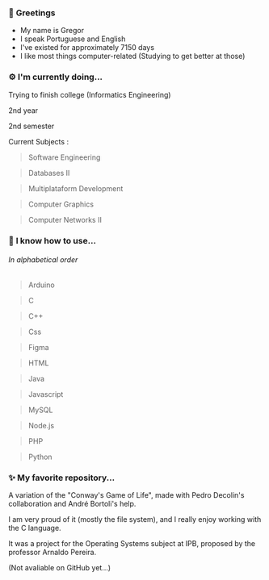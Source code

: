 ### 👋 **Greetings**
- My name is Gregor
- I speak Portuguese and English
- I've existed for approximately 7150 days
- I like most things computer-related (Studying to get better at those)

### ⚙ **I'm currently doing...**
Trying to finish college (Informatics Engineering)

 2nd year

 2nd semester

 Current Subjects :

 > Software Engineering

 > Databases II

 > Multiplataform Development

 > Computer Graphics

 > Computer Networks II

### 💾 **I know how to use...**
###### _In alphabetical order_
> Arduino

> C

> C++

> Css

> Figma

> HTML

> Java

> Javascript

> MySQL

> Node.js

> PHP

> Python

### ✨ **My favorite repository...**
A variation of the "Conway's Game of Life", made with Pedro Decolin's collaboration and André Bortoli's help.

I am very proud of it (mostly the file system), and I really enjoy working with the C language.

It was a project for the Operating Systems subject at IPB, proposed by the professor Arnaldo Pereira.

(Not avaliable on GitHub yet...)

<!--
**GregorUmbelino/GregorUmbelino** is a ✨ _special_ ✨ repository because its `README.md` (this file) appears on your GitHub profile.

Here are some ideas to get you started:

- 🔭 I’m currently working on ...
- 🌱 I’m currently learning ...
- 👯 I’m looking to collaborate on ...
- 🤔 I’m looking for help with ...
- 💬 Ask me about ...
- 📫 How to reach me: ...
- 😄 Pronouns: ...
- ⚡ Fun fact: ...
### 📫 **Would like to message me?**
Feel free to send me an email (emaildogregor@gmail.com)

Maybe it will take a while, but I will try to reply ASAP
-->

